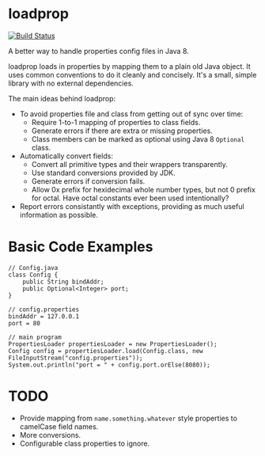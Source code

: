 loadprop
========

[![Build Status](https://travis-ci.org/ataylor284/loadprop.png?branch=master)](https://travis-ci.org/ataylor284/loadprop)

A better way to handle properties config files in Java 8.

loadprop loads in properties by mapping them to a plain old Java
object.  It uses common conventions to do it cleanly and concisely.
It's a small, simple library with no external dependencies.

The main ideas behind loadprop:
  * To avoid properties file and class from getting out of sync over time:
    * Require 1-to-1 mapping of properties to class fields.
    * Generate errors if there are extra or missing properties.
    * Class members can be marked as optional using Java 8 `Optional`
      class.
  * Automatically convert fields:
    * Convert all primitive types and their wrappers transparently.
    * Use standard conversions provided by JDK.
    * Generate errors if conversion fails.
    * Allow 0x prefix for hexidecimal whole number types, but not 0
      prefix for octal.  Have octal constants ever been used
      intentionally?
  * Report errors consistantly with exceptions, providing as much
    useful information as possible.

# Basic Code Examples

    // Config.java
    class Config {
        public String bindAddr;
        public Optional<Integer> port;
    }

    // config.properties
    bindAddr = 127.0.0.1
    port = 80

    // main program
    PropertiesLoader propertiesLoader = new PropertiesLoader();
    Config config = propertiesLoader.load(Config.class, new FileInputStream("config.properties"));
    System.out.println("port = " + config.port.orElse(8080));

# TODO

* Provide mapping from `name.something.whatever` style properties to
camelCase field names.
* More conversions.
* Configurable class properties to ignore.
